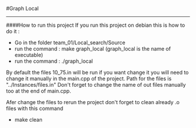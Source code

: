 #Graph Local
***
####How to run this project
If you run this project on debian this is how to do it : 
- Go in the folder team_01/Local_search/Source
- run the command : make graph_local (graph_local is the name of executable)
- run the command : ./graph_local

By default the files 10_75.in will be run if you want change it you will need to change it manually in the main.cpp of the project.
Path for the files is "../Instances/files.in"
Don't forget to change the name of out files manually too at the end of main.cpp.

Afer change the files to rerun the project don't forget to clean already .o files with this command
- make clean
